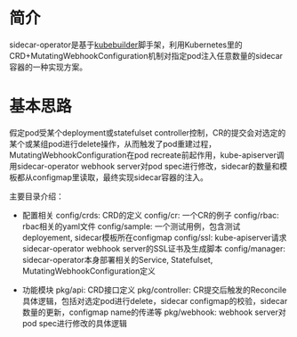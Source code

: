 # 简介

sidecar-operator是基于[kubebuilder](https://github.com/kubernetes-sigs/kubebuilder)脚手架，利用Kubernetes里的CRD+MutatingWebhookConfiguration机制对指定pod注入任意数量的sidecar容器的一种实现方案。

# 基本思路
假定pod受某个deployment或statefulset controller控制，CR的提交会对选定的某个或某组pod进行delete操作，从而触发了pod重建过程，MutatingWebhookConfiguration在pod recreate前起作用，kube-apiserver调用sidecar-operator webhook server对pod spec进行修改，sidecar的数量和模板都从configmap里读取，最终实现sidecar容器的注入。

主要目录介绍：
- 配置相关
config/crds: CRD的定义
config/cr: 一个CR的例子
config/rbac: rbac相关的yaml文件
config/sample: 一个测试用例，包含测试deployement, sidecar模板所在configmap
config/ssl: kube-apiserver请求sidecar-operator webhook server的SSL证书及生成脚本
config/manager: sidecar-operator本身部署相关的Service, Statefulset, MutatingWebhookConfiguration定义

- 功能模块
pkg/api: CRD接口定义
pkg/controller: CR提交后触发的Reconcile具体逻辑，包括对选定pod进行delete，sidecar configmap的校验，sidecar数量的更新，configmap name的传递等
pkg/webhook: webhook server对pod spec进行修改的具体逻辑






